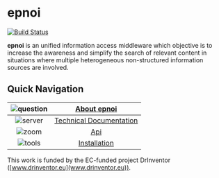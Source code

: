 # epnoi

[![Build Status](https://travis-ci.org/epnoi/epnoi.svg)](https://travis-ci.org/epnoi/epnoi)

**epnoi** is an unified information access middleware which objective is to increase the awareness and simplify the search of relevant content in situations where multiple heterogeneous non-structured information sources are involved.

## Quick Navigation  

![question](https://dl.dropboxusercontent.com/u/299257/epnoi/images/question.png)    | [About epnoi](https://github.com/epnoi/epnoi/wiki/About-epnoi)  
:----: | :----:
![server](https://dl.dropboxusercontent.com/u/299257/epnoi/images/servers.png)       | [Technical Documentation](https://github.com/epnoi/epnoi/wiki/Technical-Documentation)    
![zoom](https://dl.dropboxusercontent.com/u/299257/epnoi/images/internet.png)        | [Api](https://github.com/epnoi/epnoi/wiki/Api)    
![tools](https://dl.dropboxusercontent.com/u/299257/epnoi/images/tools.png)          | [Installation](https://github.com/epnoi/epnoi/wiki/Setup-Guide)  

This work is funded by the EC-funded project DrInventor ([www.drinventor.eu](www.drinventor.eu)).
